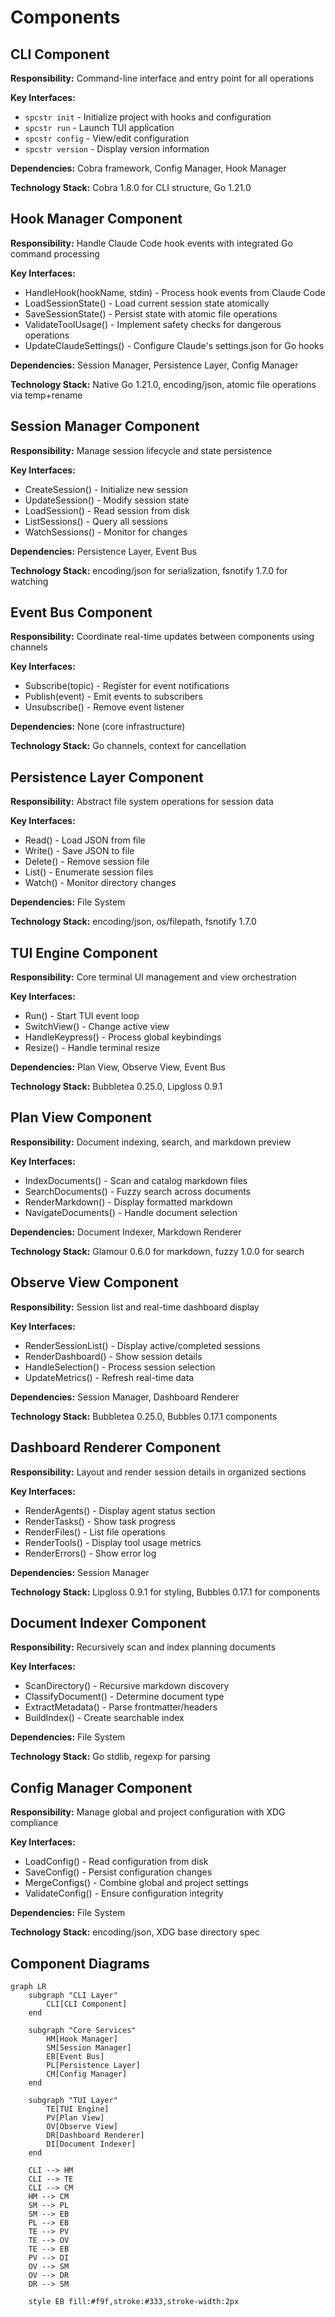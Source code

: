 # Components

## CLI Component
**Responsibility:** Command-line interface and entry point for all operations

**Key Interfaces:**
- `spcstr init` - Initialize project with hooks and configuration
- `spcstr run` - Launch TUI application
- `spcstr config` - View/edit configuration
- `spcstr version` - Display version information

**Dependencies:** Cobra framework, Config Manager, Hook Manager

**Technology Stack:** Cobra 1.8.0 for CLI structure, Go 1.21.0

## Hook Manager Component
**Responsibility:** Handle Claude Code hook events with integrated Go command processing

**Key Interfaces:**
- HandleHook(hookName, stdin) - Process hook events from Claude Code
- LoadSessionState() - Load current session state atomically
- SaveSessionState() - Persist state with atomic file operations
- ValidateToolUsage() - Implement safety checks for dangerous operations
- UpdateClaudeSettings() - Configure Claude's settings.json for Go hooks

**Dependencies:** Session Manager, Persistence Layer, Config Manager

**Technology Stack:** Native Go 1.21.0, encoding/json, atomic file operations via temp+rename

## Session Manager Component
**Responsibility:** Manage session lifecycle and state persistence

**Key Interfaces:**
- CreateSession() - Initialize new session
- UpdateSession() - Modify session state
- LoadSession() - Read session from disk
- ListSessions() - Query all sessions
- WatchSessions() - Monitor for changes

**Dependencies:** Persistence Layer, Event Bus

**Technology Stack:** encoding/json for serialization, fsnotify 1.7.0 for watching

## Event Bus Component
**Responsibility:** Coordinate real-time updates between components using channels

**Key Interfaces:**
- Subscribe(topic) - Register for event notifications
- Publish(event) - Emit events to subscribers
- Unsubscribe() - Remove event listener

**Dependencies:** None (core infrastructure)

**Technology Stack:** Go channels, context for cancellation

## Persistence Layer Component
**Responsibility:** Abstract file system operations for session data

**Key Interfaces:**
- Read() - Load JSON from file
- Write() - Save JSON to file
- Delete() - Remove session file
- List() - Enumerate session files
- Watch() - Monitor directory changes

**Dependencies:** File System

**Technology Stack:** encoding/json, os/filepath, fsnotify 1.7.0

## TUI Engine Component
**Responsibility:** Core terminal UI management and view orchestration

**Key Interfaces:**
- Run() - Start TUI event loop
- SwitchView() - Change active view
- HandleKeypress() - Process global keybindings
- Resize() - Handle terminal resize

**Dependencies:** Plan View, Observe View, Event Bus

**Technology Stack:** Bubbletea 0.25.0, Lipgloss 0.9.1

## Plan View Component
**Responsibility:** Document indexing, search, and markdown preview

**Key Interfaces:**
- IndexDocuments() - Scan and catalog markdown files
- SearchDocuments() - Fuzzy search across documents
- RenderMarkdown() - Display formatted markdown
- NavigateDocuments() - Handle document selection

**Dependencies:** Document Indexer, Markdown Renderer

**Technology Stack:** Glamour 0.6.0 for markdown, fuzzy 1.0.0 for search

## Observe View Component
**Responsibility:** Session list and real-time dashboard display

**Key Interfaces:**
- RenderSessionList() - Display active/completed sessions
- RenderDashboard() - Show session details
- HandleSelection() - Process session selection
- UpdateMetrics() - Refresh real-time data

**Dependencies:** Session Manager, Dashboard Renderer

**Technology Stack:** Bubbletea 0.25.0, Bubbles 0.17.1 components

## Dashboard Renderer Component
**Responsibility:** Layout and render session details in organized sections

**Key Interfaces:**
- RenderAgents() - Display agent status section
- RenderTasks() - Show task progress
- RenderFiles() - List file operations
- RenderTools() - Display tool usage metrics
- RenderErrors() - Show error log

**Dependencies:** Session Manager

**Technology Stack:** Lipgloss 0.9.1 for styling, Bubbles 0.17.1 for components

## Document Indexer Component
**Responsibility:** Recursively scan and index planning documents

**Key Interfaces:**
- ScanDirectory() - Recursive markdown discovery
- ClassifyDocument() - Determine document type
- ExtractMetadata() - Parse frontmatter/headers
- BuildIndex() - Create searchable index

**Dependencies:** File System

**Technology Stack:** Go stdlib, regexp for parsing

## Config Manager Component
**Responsibility:** Manage global and project configuration with XDG compliance

**Key Interfaces:**
- LoadConfig() - Read configuration from disk
- SaveConfig() - Persist configuration changes
- MergeConfigs() - Combine global and project settings
- ValidateConfig() - Ensure configuration integrity

**Dependencies:** File System

**Technology Stack:** encoding/json, XDG base directory spec

## Component Diagrams

```mermaid
graph LR
    subgraph "CLI Layer"
        CLI[CLI Component]
    end
    
    subgraph "Core Services"
        HM[Hook Manager]
        SM[Session Manager]
        EB[Event Bus]
        PL[Persistence Layer]
        CM[Config Manager]
    end
    
    subgraph "TUI Layer"
        TE[TUI Engine]
        PV[Plan View]
        OV[Observe View]
        DR[Dashboard Renderer]
        DI[Document Indexer]
    end
    
    CLI --> HM
    CLI --> TE
    CLI --> CM
    HM --> CM
    SM --> PL
    SM --> EB
    PL --> EB
    TE --> PV
    TE --> OV
    TE --> EB
    PV --> DI
    OV --> SM
    OV --> DR
    DR --> SM
    
    style EB fill:#f9f,stroke:#333,stroke-width:2px
```
